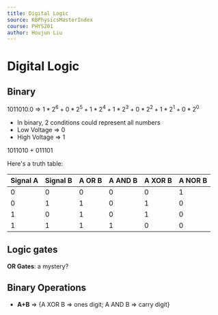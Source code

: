 ```yaml
---
title: Digital Logic
source: KBPhysicsMasterIndex
course: PHYS201
author: Houjun Liu
---
```


# Digital Logic

## Binary

1011010.0 => $1*2^6 + 0*2^5 + 1*2^4 + 1*2^3 + 0*2^2 + 1*2^1 + 0*2^0$

* In binary, 2 conditions could represent all numbers
* Low Voltage => 0
* High Voltage => 1

1011010 + 011101

Here's a truth table:

| Signal A | Signal B | A OR B | A AND B | A XOR B | A NOR B |
|---|---|---|---|---|---|
|0|0|0|0|0|1|
|0|1|1|0|1|0|
|1|0|1|0|1|0|
|1|1|1|1|0|0|

## Logic gates
**OR Gates**: a mystery?

## Binary Operations
* **A+B** => {A XOR B => ones digit; A AND B => carry digit}

